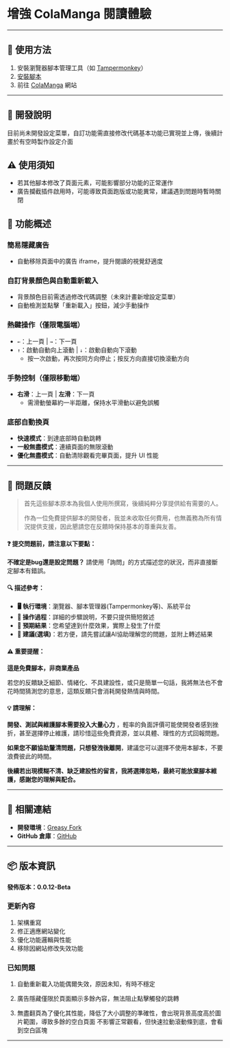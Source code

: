 # **增強 ColaManga 閱讀體驗**

---

## **👻 使用方法**

1. 安裝瀏覽器腳本管理工具（如 [Tampermonkey](https://chrome.google.com/webstore/detail/tampermonkey/dhdgffkkebhmkfjojejmpbldmpobfkfo)）
2. [安裝腳本](https://update.greasyfork.org/scripts/488622/ColaManga%20%E7%80%8F%E8%A6%BD%E5%A2%9E%E5%BC%B7.user.js)
3. 前往 [ColaManga](https://www.colamanga.com/) 網站

---

## **🚧 開發說明**

目前尚未開發設定菜單，自訂功能需直接修改代碼基本功能已實現並上傳，後續計畫於有空時製作設定介面


## **⚠️ 使用須知**
- 若其他腳本修改了頁面元素，可能影響部分功能的正常運作
- 廣告攔截插件啟用時，可能導致頁面跑版或功能異常，建議遇到問題時暫時關閉


## **📜 功能概述**

### **簡易隱藏廣告**
- 自動移除頁面中的廣告 iframe，提升閱讀的視覺舒適度

### **自訂背景顏色與自動重新載入**
- 背景顏色目前需透過修改代碼調整（未來計畫新增設定菜單）
- 自動檢測並點擊「重新載入」按鈕，減少手動操作

### **熱鍵操作（僅限電腦端）**
- `←`：上一頁 | `→`：下一頁  
- `↑`：啟動自動向上滾動 | `↓`：啟動自動向下滾動  
  - 按一次啟動，再次按同方向停止；按反方向直接切換滾動方向

### **手勢控制（僅限移動端）**
- **右滑**：上一頁 | **左滑**：下一頁  
  - 需滑動螢幕約一半距離，保持水平滑動以避免誤觸

### **底部自動換頁**
- **快速模式**：到達底部時自動跳轉
- **一般無盡模式**：連續頁面的無限滾動
- **優化無盡模式**：自動清除觀看完畢頁面，提升 UI 性能

---

## 📣 問題反饋

> 首先這些腳本原本為我個人使用所撰寫，後續純粹分享提供給有需要的人。
>
> 作為一位免費提供腳本的開發者，我並未收取任何費用，也無義務為所有情況提供支援，因此懇請您在反饋時保持基本的尊重與友善。

#### ❓ 提交問題前，請注意以下要點：

**不確定是bug還是設定問題？** 請使用「詢問」的方式描述您的狀況，而非直接斷定腳本有錯誤。

#### 🔍 描述參考：

- **🖥️ 執行環境**：瀏覽器、腳本管理器(Tampermonkey等)、系統平台
- **🧭 操作過程**：詳細的步驟說明，不要只提供簡短敘述
- **🎯 預期結果**：您希望達到什麼效果，實際上發生了什麼
- **🤖 建議(選填)**：若方便，請先嘗試讓AI協助理解您的問題，並附上轉述結果

#### ⚠️ 重要提醒：

**這是免費腳本，非商業產品**

若您的反饋缺乏細節、情緒化、不具建設性，或只是簡單一句話，我將無法也不會花時間猜測您的意思，這類反饋只會消耗開發熱情與時間。

#### 💡 請理解：

**開發、測試與維護腳本需要投入大量心力** ，輕率的負面評價可能使開發者感到挫折，甚至選擇停止維護，請珍惜這些免費資源，並以具體、理性的方式回報問題。

**如果您不願協助釐清問題，只想發洩後離開**，建議您可以選擇不使用本腳本，不要浪費彼此的時間。

**後續若出現模糊不清、缺乏建設性的留言，我將選擇忽略，最終可能放棄腳本維護，感謝您的理解與配合。**

---

## **🔗 相關連結**

- **開發環境**：[Greasy Fork](https://greasyfork.org/zh-TW/users/989635-canaan-hs)  
- **GitHub 倉庫**：[GitHub](https://github.com/Canaan-HS/MonkeyScript/tree/main/ColaMangaEnhance)

---

## **📦 版本資訊**

**發佈版本：0.0.12-Beta** 

### **更新內容**
1. 架構重寫
2. 修正適應網站變化
3. 優化功能邏輯與性能
4. 移除因網站修改失效功能

### **已知問題**
1. 自動重新載入功能偶爾失效，原因未知，有時不穩定
2. 廣告隱藏僅限於頁面顯示多餘內容，無法阻止點擊觸發的跳轉

3. 無盡翻頁為了優化其性能，降低了大小調整的準確性，會出現背景高度高於圖片範圍，導致多餘的空白頁面
不影響正常觀看，但快速拉動滾動條到底，會看到空白區塊

---